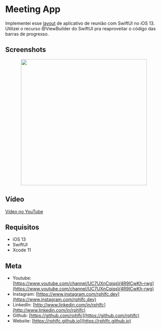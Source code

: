 # Meeting App

Implementei esse [layout](https://dribbble.com/shots/14150307-Meeting-App) de aplicativo de reunião com SwiftUI no iOS 13. Utilizei o recurso @ViewBuilder do SwiftUI pra reaproveitar o código das barras de progresso.



## Screenshots
<p align="center">
    <img src="https://user-images.githubusercontent.com/16376748/92417317-ea9eea80-f137-11ea-9250-5aed74349bca.png" width="400">&nbsp;
</p>
 
## Vídeo
[Vídeo no YouTube](https://youtu.be/NRKTL1-Dvw8)

## Requisitos
- iOS 13
- SwiftUI
- Xcode 11

## Meta
- Youtube: [https://www.youtube.com/channel/UC7UXnCqiqsV4R9lCwKh-rwg](https://www.youtube.com/channel/UC7UXnCqiqsV4R9lCwKh-rwg)
- Instagram: [https://www.instagram.com/rphlfc.dev](https://www.instagram.com/rphlfc.dev)
- LinkedIn: [http://www.linkedin.com/in/rphlfc](http://www.linkedin.com/in/rphlfc)
- Github: [https://github.com/rphlfc](https://github.com/rphlfc)
- Website: [https://rphlfc.github.io](https://rphlfc.github.io)
